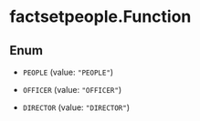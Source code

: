 # factsetpeople.Function

## Enum


* `PEOPLE` (value: `"PEOPLE"`)

* `OFFICER` (value: `"OFFICER"`)

* `DIRECTOR` (value: `"DIRECTOR"`)


